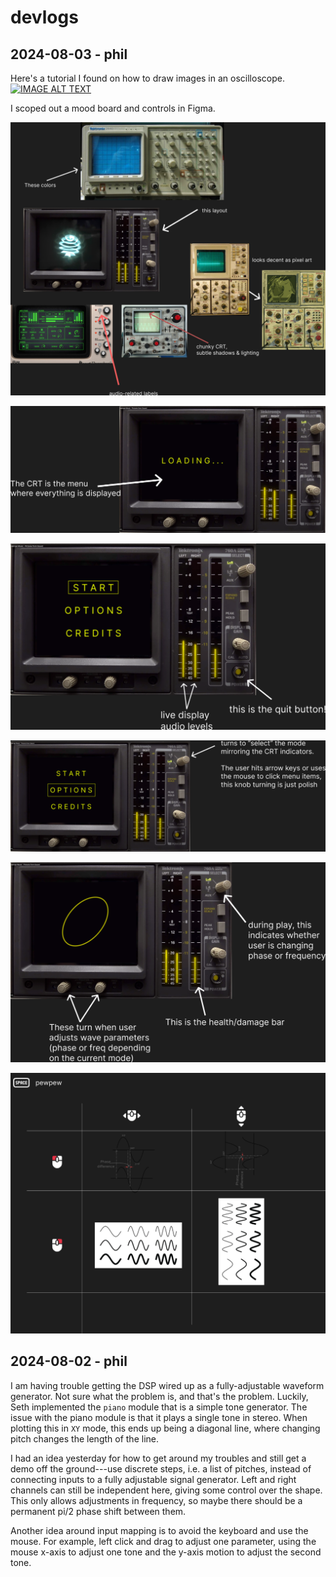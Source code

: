 # devlogs

## 2024-08-03 - phil
Here's a tutorial I found on how to draw images in an oscilloscope.
[![IMAGE ALT TEXT](http://img.youtube.com/vi/344oEu9vo7w/0.jpg)](http://www.youtube.com/watch?v=344oEu9vo7w "#144: Use Arduino Uno to create spinning XY graphic on an Oscilloscope")

I scoped out a mood board and controls in Figma.

![ui ideas](assets/UI%20Ideas.png)

![ui ideas](assets/UI%20Ideas%20(1).png)

![ui ideas](assets/UI%20Ideas%20(2).png)

![ui ideas](assets/UI%20Ideas%20(3).png)

![ui ideas](assets/UI%20Ideas%20(4).png)

![ui ideas](assets/UI%20Ideas%20(5).png)

## 2024-08-02 - phil
I am having trouble getting the DSP wired up as a fully-adjustable waveform generator. Not sure what the problem is, and
that's the problem. Luckily, Seth implemented the `piano` module that is a simple tone generator. The issue with the
piano module is that it plays a single tone in stereo. When plotting this in `XY` mode, this ends up being a diagonal
line, where changing pitch changes the length of the line.

 I had an idea yesterday for how to get around my troubles and still get a demo off the ground---use discrete steps,
i.e. a list of pitches, instead of connecting inputs to a fully adjustable signal generator. Left and right channels can
still be independent here, giving some control over the shape. This only allows adjustments in frequency, so maybe there
should be a permanent pi/2 phase shift between them.

Another idea around input mapping is to avoid the keyboard and use the mouse. For example, left click and drag to adjust
one parameter, using the mouse x-axis to adjust one tone and the y-axis motion to adjust the second tone.
